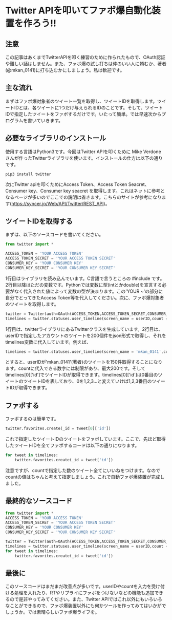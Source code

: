 # Twitter APIを叩いてファボ爆自動化装置を作ろう!!
## 注意
この記事はあくまでTwitterAPIを叩く練習のために作られたもので、OAuth認証や難しい話はしません。また、ファボ爆の試し打ちは仲のいい人に頼むか、著者(@mkan_0141)に打ち込むかにしましょう。私は歓迎です。

## 主な流れ
まずはファボ爆対象者のツイート一覧を取得し、ツイートIDを取得します。ツイートIDとは、各ツイートに1つだけ与えられるIDのことです。そして、ツイートIDで指定したツイートをファボするだけです。いたって簡単。では早速次からプログラムを書いていきます。
## 必要なライブラリのインストール
使用する言語はPython3です。今回はTwitter APIを叩くために Mike Verdone さんが作ったTwitterライブラリを使います。インストールの仕方は以下の通りです。
```
pip3 install twitter
```
次にTwitter apiを叩くためにAccess Token、Access Token Seacret、 Consumer key、Consumer key seacret を取得します。これはネットに参考となるページが多いのでここでの説明は省きます。こちらのサイトが参考になります(https://syncer.jp/Web/API/Twitter/REST_API)。  
## ツイートIDを取得する
まずは、以下のソースコードを書いてください。
```python
from twitter import *

ACCESS_TOKEN = 'YOUR ACCESS TOKEN'
ACCESS_TOKEN_SECRET = 'YOUR ACCESS TOKEN SECRET'
CONSUMER_KEY = 'YOUR CONSUMER KEY'
CONSUMER_KEY_SECRET = 'YOUR CONSUMER KEY SECRET'
```  
1行目はライブラリを読み込んでいます。C言語で言うところの #include です。2行目以降はただの変数です。Pythonでは変数に型(intとかdouble)を宣言する必要がなく代入された値によって変数の型が決まります。この'YOUR ~'の部分に自分でとってきたAccess Token等を代入してください。次に、ファボ爆対象者のツイートを取得します。
```python
twitter = Twitter(auth=OAuth(ACCESS_TOKEN,ACCESS_TOKEN_SECRET,CONSUMER_KEY,CONSUMER_KEY_SECRET))
timelines = twitter.statuses.user_timeline(screen_name = userID,count = 200)
```
1行目は、twitterライブラリにあるTwitterクラスを生成しています。2行目は、userIDで指定したアカウントのツイートを200個件をjson形式で取得し、それをtimelines変数に代入しています。例えば、
```python
timelines = twitter.statuses.user_timeline(screen_name = 'mkan_0141',count = 150)
```
とすると、userIDが'mkan_0141'(著者)のツイートを150件取得することになります。countに代入できる数字には制限があり、最大200です。そしてtimelines[0]['id']でツイートIDが取得できます。timelines[0]['id']は0番目のツイートのツイートIDを表しており、0を1,2,3...と変えていけば1,2,3番目のツイートIDが取得できます。
## ファボする
ファボするのは簡単です。
```python  
twitter.favorites.create(_id = tweet[0]['id'])
```  
これで指定したツイートIDのツイートをファボしています。ここで、先ほど取得したツイートIDを全てファボするコードは以下の通りになります。
```python  
for tweet in timelines:
    twitter.favorites.create(_id = tweet['id'])
```  
注意ですが、countで指定した数のツイート全てにいいねをつけます。なのでcountの値はちゃんと考えて指定しましょう。これで自動ファボ爆装置が完成しました。
## 最終的なソースコード
```python
from twitter import *
ACCESS_TOKEN = 'YOUR ACCESS TOKEN'
ACCESS_TOKEN_SECRET = 'YOUR ACCESS TOKEN SECRET'
CONSUMER_KEY = 'YOUR CONSUMER KEY'
CONSUMER_KEY_SECRET = 'YOUR CONSUMER KEY SECRET'

twitter = Twitter(auth=OAuth(ACCESS_TOKEN,ACCESS_TOKEN_SECRET,CONSUMER_KEY,CONSUMER_KEY_SECRET))
timelines = twitter.statuses.user_timeline(screen_name = userID,count = 200)
for tweet in timelines:    
    twitter.favorites.create(_id = tweet['id'])

```
## 最後に
このソースコードはまだまだ改善点が多いです。userIDやcountを入力を受け付ける処理を入れたり、RTやリプライにファボをつけないなどの機能も追加できるので是非やってみてください。また、Twitter APIではこれ以外にもいろいろなことができるので、ファボ爆装置以外にも何かツールを作ってみてはいかがでしょうか。では素晴らしいファボ爆ライフを。
